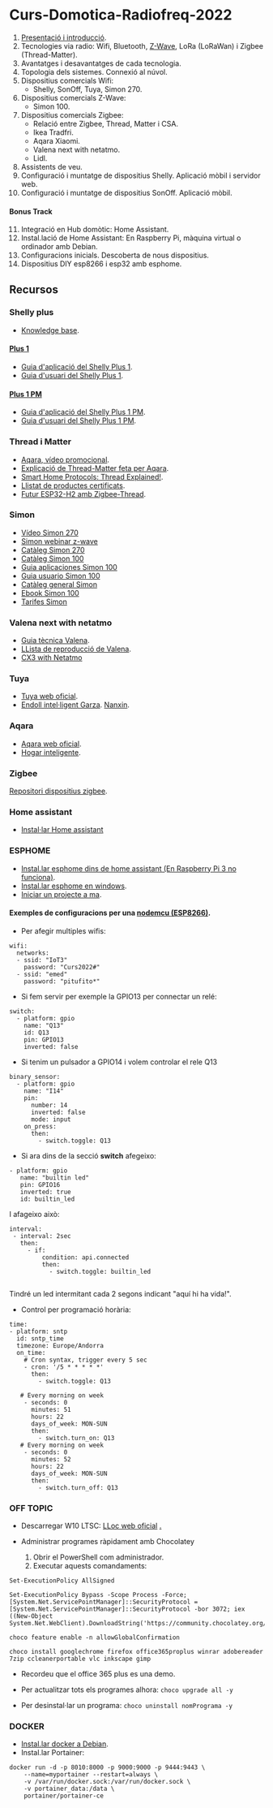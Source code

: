 # Curs-Domotica-Radiofreq-2022


1. [Presentació i introducció](https://github.com/jnogues/Curs-Domotica-Radiofreq-2022/blob/main/cursRadioFreqEstiu2022.pdf).
2. Tecnologies via radio: Wifi, Bluetooth, [Z-Wave](https://www.z-wave.com/), LoRa (LoRaWan) i  Zigbee (Thread-Matter).
3. Avantatges i desavantatges de cada tecnologia.
4. Topologia dels sistemes. Connexió al núvol.
5. Dispositius comercials Wifi:
    * Shelly, SonOff, Tuya, Simon 270.
6. Dispositius comercials Z-Wave:
    * Simon 100.
7. Dispositius comercials Zigbee:
    * Relació entre Zigbee, Thread, Matter i CSA.
    * Ikea Tradfri.
    * Aqara Xiaomi.
    * Valena next with netatmo. 
    * Lidl.
8. Assistents de veu.
9. Configuració i muntatge de dispositius Shelly. Aplicació mòbil i servidor web. 
10. Configuració i muntatge de dispositius SonOff. Aplicació mòbil.
#### Bonus Track
11. Integració en Hub domòtic: Home Assistant.
12. Instal.lació de Home Assistant: En Raspberry Pi, màquina virtual o ordinador amb Debian.
13. Configuracions inicials. Descoberta de nous dispositius.
14. Dispositius DIY esp8266 i esp32 amb esphome.


## Recursos
### Shelly plus 
* [Knowledge base](https://shelly.cloud/knowledge-base/devices/).
#### [Plus 1](https://shelly.cloud/knowledge-base/devices/shelly-plus-1/)
* [Guia d'aplicació del Shelly Plus 1](https://shelly.cloud/documents/user_guide/shelly_plus_1_app.pdf).
* [Guia d'usuari del Shelly Plus 1](https://shelly.cloud/documents/user_guide/Shelly_Plus-1_multilanguage_v09_web.pdf).
#### [Plus 1 PM](https://shelly.cloud/knowledge-base/devices/shelly-plus-1pm/)
* [Guia d'aplicació del Shelly Plus 1 PM](https://shelly.cloud/documents/user_guide/shelly_plus_1pm_app.pdf).
* [Guia d'usuari del Shelly Plus 1 PM](https://shelly.cloud/documents/user_guide/Shelly_Plus-1PM_multilanguage_v08_web.pdf).

### Thread i Matter
* [Aqara, vídeo promocional](https://youtu.be/6pFn5IwFtmo).
* [Explicació de Thread-Matter feta per Aqara](https://youtu.be/3VI-yzvB4oY).
* [Smart Home Protocols: Thread Explained!](https://youtu.be/0JC4tNe0OS4).
* [Llistat de productes certificats](https://www.threadgroup.org/What-is-Thread/Thread-Benefits#certifiedproducts).
* [Futur ESP32-H2 amb Zigbee-Thread](https://www.espressif.com/en/news/ESP32_H2).

### Simon
* [Vídeo Simon 270](https://youtu.be/JCwgFkpCOdU)
* [Simon webinar z-wave](https://youtu.be/X-xySp9QinI)
* [Catàleg Simon 270](https://resources.simonelectric.com/hubfs/Cat%C3%A1logo%20Simon%20270.pdf)
* [Catàleg Simon 100](https://recursos.detailerssimon.com/hubfs/SIC/Ebooks/Simon%20100/Cat%C3%A1logo/Simon%20-%20Cat%C3%A1logo%20Simon%20100.pdf)
* [Guia aplicaciones Simon 100](https://recursos.detailerssimon.com/hubfs/Guia%20de%20Aplicaciones%20Simon100.pdf)
* [Guia usuario Simon 100](https://recursos.detailerssimon.com/hubfs/Guia%20de%20Usuario%20Simon100.pdf)
* [Catàleg general Simon](https://cdn2.hubspot.net/hubfs/235604/SIC/Ebooks/Simon%20general%202018/Catalogo%20General%20Simon%20N%C2%BA101-2018.pdf)
* [Ebook Simon 100](https://cdn2.hubspot.net/hubfs/235604/SIC/Ebooks/Simon%20general%202018/Catalogo%20General%20Simon%20N%C2%BA101-2018.pdf)
* [Tarifes Simon](https://recursos.detailerssimon.com/hubfs/Tarifa%20General%202022/Simon-T103-ESP-Abril.pdf)

### Valena next with netatmo 
* [Guia tècnica Valena](https://www.legrand.es/documentos/Guia-Tecnica-Valena-%20Next-with-Netatmo-Legrand.pdf).
* [LLista de reproducció de Valena](https://www.youtube.com/playlist?list=PLtbqsvd39xJEsewfYGfC9_cBFSjdv1mYn).
* [CX3 with Netatmo](https://www.netatmo.com/es-es/partners/drivia)

### Tuya
* [Tuya web oficial](https://www.tuya.com/).
* [Endoll intel·ligent Garza](https://garza.es/conectividad/401262-Enchufe_Inteligente_Wifi_-8430624012622.html). [Nanxin](http://nanxin88.com/productView.aspx?view=882&id=109).

### Aqara
* [Aqara web oficial](https://www.aqara.com/en/home.html).
* [Hogar inteligente](https://hogarinteligente.tech/aqara).

### Zigbee
[Repositori dispositius zigbee](https://zigbee.blakadder.com/index.html).

### Home assistant
* [Instal·lar Home assistant](https://programarfacil.com/domotica/home-assistant/)

### ESPHOME
* [Instal.lar esphome dins de home assistant (En Raspberry Pi 3 no funciona)](https://esphome.io/guides/getting_started_hassio.html#getting-started-with-esphome-and-home-assistant).
* [Instal.lar esphome en windows](https://esphome.io/guides/installing_esphome.html#windows).
* [Iniciar un projecte a ma](https://esphome.io/guides/getting_started_command_line.html#creating-a-project).
#### Exemples de configuracions per una [nodemcu (ESP8266)](https://i0.wp.com/randomnerdtutorials.com/wp-content/uploads/2019/05/ESP8266-NodeMCU-kit-12-E-pinout-gpio-pin.png?quality=100&strip=all&ssl=1).
* Per afegir multiples wifis:
```
wifi:
  networks:
  - ssid: "IoT3"
    password: "Curs2022#"
  - ssid: "emed"
    password: "pitufito*"

```
* Si fem servir per exemple la GPIO13 per connectar un relé:
``` 
switch:
  - platform: gpio
    name: "Q13"
    id: Q13
    pin: GPIO13
    inverted: false 
 ```
* Si tenim un pulsador a GPIO14 i volem controlar el rele Q13
```
binary_sensor:
  - platform: gpio
    name: "I14"
    pin:
      number: 14
      inverted: false
      mode: input
    on_press:
      then:
        - switch.toggle: Q13   
 ```
 * Si ara dins de la secció **switch** afegeixo:
 ```
 - platform: gpio
    name: "builtin led"
    pin: GPIO16
    inverted: true 
    id: builtin_led  
 ```
 I afageixo això:
 ```
 interval:
  - interval: 2sec
    then:
      - if:
          condition: api.connected
          then:
            - switch.toggle: builtin_led   
            
  ```
  Tindré un led intermitant cada 2 segons indicant "aquí hi ha vida!". 
  * Control per programació horària:
  ```
  time:
  - platform: sntp
    id: sntp_time 
    timezone: Europe/Andorra
    on_time:
      # Cron syntax, trigger every 5 sec
      - cron: '/5 * * * * *'
        then:
          - switch.toggle: Q13
          
     # Every morning on week
      - seconds: 0
        minutes: 51
        hours: 22
        days_of_week: MON-SUN
        then:
          - switch.turn_on: Q13
     # Every morning on week
      - seconds: 0
        minutes: 52
        hours: 22
        days_of_week: MON-SUN
        then:
          - switch.turn_off: Q13    
``` 
  
### OFF TOPIC
* Descarregar W10 LTSC: [LLoc web oficial](https://software-download.microsoft.com/download/sg/444969d5-f34g-4e03-ac9d-1f9786c69161/19044.1288.211006-0501.21h2_release_svc_refresh_CLIENT_LTSC_EVAL_x64FRE_es-es.iso) [.](https://www.tipstecnologicos.com/2021/04/como-activar-windows-10-desde-cmd.html)

* Administrar programes ràpidament amb Chocolatey
    1. Obrir el PowerShell com administrador.
    2. Executar aquests comandaments:
```
Set-ExecutionPolicy AllSigned

Set-ExecutionPolicy Bypass -Scope Process -Force; [System.Net.ServicePointManager]::SecurityProtocol = [System.Net.ServicePointManager]::SecurityProtocol -bor 3072; iex ((New-Object System.Net.WebClient).DownloadString('https://community.chocolatey.org/install.ps1'))

choco feature enable -n allowGlobalConfirmation

choco install googlechrome firefox office365proplus winrar adobereader 7zip ccleanerportable vlc inkscape gimp
```
* Recordeu que el office 365 plus es una demo.

* Per actualitzar tots els programes alhora:
``
choco upgrade all -y
``
* Per desinstal·lar un programa:
``
choco uninstall nomPrograma -y
``

### DOCKER
* [Instal.lar docker a Debian](https://docs.docker.com/engine/install/debian/#install-using-the-convenience-script).
* Instal.lar Portainer:
```
docker run -d -p 8010:8000 -p 9000:9000 -p 9444:9443 \
    --name=myportainer --restart=always \
    -v /var/run/docker.sock:/var/run/docker.sock \
    -v portainer_data:/data \
    portainer/portainer-ce
    
```

